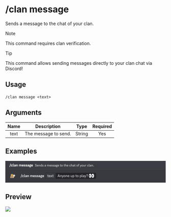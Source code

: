 # /clan message

Sends a message to the chat of your clan.

> [!NOTE]
> This command requires clan verification.

> [!TIP]
> This command allows sending messages directly to your clan chat via Discord!

## Usage

```
/clan message <text>
```

## Arguments

| Name | Description             | Type   | Required |
| :--: | :---------------------: | :----: | :------: |
| text | The message to send.    | String | Yes      |

## Examples

<img src="../../_media/examples/clan/message-0.png" class="prettier" draggable="false">

## Preview

<img src="https://github.com/user-attachments/assets/337a7a29-dba7-4916-ae1b-c81f03c8acb4" class="prettier" draggable="false">
